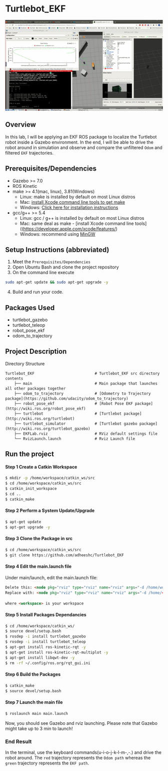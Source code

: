 # Turtlebot_EKF

<p align="center">
  <img src="/Images/world.gif" alt="obstacle">
</p>
  
## Overview  
In this lab, I will be applying an EKF ROS package to localize the Turtlebot robot inside a Gazebo environment. In the end, I will be able to drive the robot around in simulation and observe and compare the unfiltered `Odom` and filtered `EKF` trajectories.

## Prerequisites/Dependencies  
* Gazebo >= 7.0  
* ROS Kinetic  
* make >= 4.1(mac, linux), 3.81(Windows)
  * Linux: make is installed by default on most Linux distros
  * Mac: [install Xcode command line tools to get make](https://developer.apple.com/xcode/features/)
  * Windows: [Click here for installation instructions](http://gnuwin32.sourceforge.net/packages/make.htm)
* gcc/g++ >= 5.4
  * Linux: gcc / g++ is installed by default on most Linux distros
  * Mac: same deal as make - [install Xcode command line tools]((https://developer.apple.com/xcode/features/)
  * Windows: recommend using [MinGW](http://www.mingw.org/)
## Setup Instructions (abbreviated)  
1. Meet the `Prerequisites/Dependencies`  
2. Open Ubuntu Bash and clone the project repository  
3. On the command line execute  
```bash
sudo apt-get update && sudo apt-get upgrade -y
```
4. Build and run your code.  

## Packages Used

- turtlebot_gazebo
- turtlebot_teleop
- robot_pose_ekf
- odom_to_trajectory

## Project Description  
Directory Structure  
```
Turtlebot_EKF                           # Turtlebot_EKF src directory contents
    ├── main                            # Main package that launches all other packages together
    ├── odom_to_trajectory              # [Odometry to Trajectory package](https://github.com/udacity/odom_to_trajectory)
    ├── robot_pose_ekf                  # [Robot Pose EKF package](http://wiki.ros.org/robot_pose_ekf)
    ├── turtlebot                       # [Turtlebot package](http://wiki.ros.org/turtlebot)
    ├── turtlebot_simulator             # [Turtlebot gazebo package](http://wiki.ros.org/turtlebot_gazebo)
    ├── EKFLab.rviz                     # RViz default settings file
    └── RvizLaunch.launch               # Rviz Launch file
```

## Run the project  

#### Step 1 Create a Catkin Workspace
```sh
$ mkdir -p /home/workspace/catkin_ws/src
$ cd /home/workspace/catkin_ws/src
$ catkin_init_workspace
$ cd ..
$ catkin_make
```

#### Step 2 Perform a System Update/Upgrade
```sh
$ apt-get update
$ apt-get upgrade -y
```

#### Step 3 Clone the Package in src
```sh
$ cd /home/workspace/catkin_ws/src
$ git clone https://github.com/adheeshc/Turtlebot_EKF
```

#### Step 4 Edit the main.launch file
Under main/launch, edit the main.launch file:
```html
Delete this: <node pkg="rviz" type="rviz" name="rviz" args="-d /home/workspace/catkin_ws/src/EKFLab.rviz"/>
Replace with: <node pkg="rviz" type="rviz" name="rviz" args="-d /home/<workspace>/catkin_ws/src/EKFLab.rviz"/>

where <workspace> is your workspace
```

#### Step 5 Install Packages Dependancies
```sh
$ cd /home/workspace/catkin_ws/
$ source devel/setup.bash
$ rosdep -i install turtlebot_gazebo
$ rosdep -i install turtlebot_teleop
$ apt-get install ros-kinetic-rqt -y
$ apt-get install ros-kinetic-rqt-multiplot -y
$ apt-get install libqwt-dev -y
$ rm -rf ~/.config/ros.org/rqt_gui.ini
```

#### Step 6 Build the Packages
```sh
$ catkin_make
$ source devel/setup.bash
```

#### Step 7 Launch the main file
```sh
$ roslaunch main main.launch
```
Now, you should see Gazebo and rviz launching. Please note that Gazebo might take up to 3 min to launch! 


### End Result
In the terminal, use the keyboard commands(u-i-o-j-k-l-m-,-.) and drive the robot around. The `red` trajectory represents the `Odom path` whereas the `green` trajectory represents the `EKF path`.